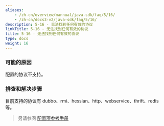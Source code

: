 ```yaml
---
aliases:
    - /zh-cn/overview/mannual/java-sdk/faq/5/16/
    - /zh-cn/docs3-v2/java-sdk/faq/5/16/
description: 5-16 - 无法找到任何有效的协议
linkTitle: 5-16 - 无法找到任何有效的协议
title: 5-16 - 无法找到任何有效的协议
type: docs
weight: 16
---
```







### 可能的原因

配置的协议不支持。

### 排查和解决步骤

目前支持的协议有 dubbo、rmi、hessian、http、webservice、thrift、redis 等。

> 另请参阅
[配置项参考手册](/zh-cn/overview/mannual/java-sdk/reference-manual/config/)